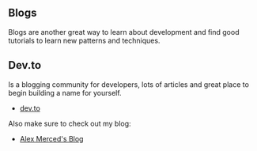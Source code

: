 ## Blogs

Blogs are another great way to learn about development and find good tutorials to learn new patterns and techniques.

## Dev.to
Is a blogging community for developers, lots of articles and great place to begin building a name for yourself.

- [dev.to](https://www.dev.to)

Also make sure to check out my blog:
- [Alex Merced's Blog](https://tuts.alexmercedcoder.com)